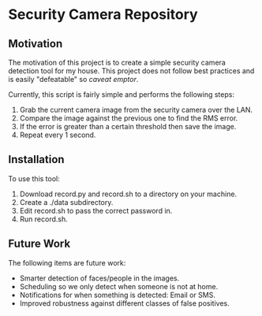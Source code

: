 # Security Camera Repository
## Motivation
The motivation of this project is to create a simple security camera detection tool for my house. This project does not follow best practices and is easily "defeatable" so *caveat emptor*.

Currently, this script is fairly simple and performs the following steps:
1. Grab the current camera image from the security camera over the LAN.
2. Compare the image against the previous one to find the RMS error.
3. If the error is greater than a certain threshold then save the image.
4. Repeat every 1 second.

## Installation
To use this tool:
1. Download record.py and record.sh to a directory on your machine.
2. Create a ./data subdirectory.
3. Edit record.sh to pass the correct password in.
4. Run record.sh.

## Future Work
The following items are future work:
- Smarter detection of faces/people in the images.
- Scheduling so we only detect when someone is not at home.
- Notifications for when something is detected: Email or SMS.
- Improved robustness against different classes of false positives.
